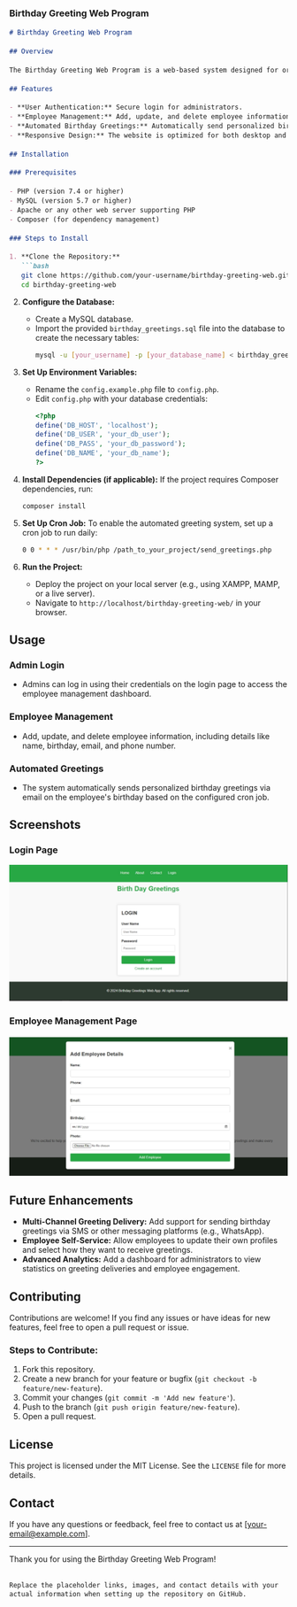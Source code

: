 ###  Birthday Greeting Web Program

```markdown
# Birthday Greeting Web Program

## Overview

The Birthday Greeting Web Program is a web-based system designed for organizations to automate sending birthday greetings to their employees. The system enables administrators to manage employee information, customize greeting templates, and send personalized birthday messages via email automatically. This project was developed using PHP, MySQL, HTML, CSS, and JavaScript.

## Features

- **User Authentication:** Secure login for administrators.
- **Employee Management:** Add, update, and delete employee information, including personal details and birthday.
- **Automated Birthday Greetings:** Automatically send personalized birthday greetings via email using cron jobs.
- **Responsive Design:** The website is optimized for both desktop and mobile use.
  
## Installation

### Prerequisites

- PHP (version 7.4 or higher)
- MySQL (version 5.7 or higher)
- Apache or any other web server supporting PHP
- Composer (for dependency management)

### Steps to Install

1. **Clone the Repository:**
   ```bash
   git clone https://github.com/your-username/birthday-greeting-web.git
   cd birthday-greeting-web
   ```

2. **Configure the Database:**
   - Create a MySQL database.
   - Import the provided `birthday_greetings.sql` file into the database to create the necessary tables:
     ```bash
     mysql -u [your_username] -p [your_database_name] < birthday_greetings.sql
     ```

3. **Set Up Environment Variables:**
   - Rename the `config.example.php` file to `config.php`.
   - Edit `config.php` with your database credentials:
     ```php
     <?php
     define('DB_HOST', 'localhost');
     define('DB_USER', 'your_db_user');
     define('DB_PASS', 'your_db_password');
     define('DB_NAME', 'your_db_name');
     ?>
     ```

4. **Install Dependencies (if applicable):**
   If the project requires Composer dependencies, run:
   ```bash
   composer install
   ```

5. **Set Up Cron Job:**
   To enable the automated greeting system, set up a cron job to run daily:
   ```bash
   0 0 * * * /usr/bin/php /path_to_your_project/send_greetings.php
   ```

6. **Run the Project:**
   - Deploy the project on your local server (e.g., using XAMPP, MAMP, or a live server).
   - Navigate to `http://localhost/birthday-greeting-web/` in your browser.

## Usage

### Admin Login
- Admins can log in using their credentials on the login page to access the employee management dashboard.

### Employee Management
- Add, update, and delete employee information, including details like name, birthday, email, and phone number.
  
### Automated Greetings
- The system automatically sends personalized birthday greetings via email on the employee's birthday based on the configured cron job.






## Screenshots

### Login Page
![Login Page](assets/images/login.png)

### Employee Management Page
![Employee Management Page](assets/images/employee_management.png)



## Future Enhancements

- **Multi-Channel Greeting Delivery:** Add support for sending birthday greetings via SMS or other messaging platforms (e.g., WhatsApp).
- **Employee Self-Service:** Allow employees to update their own profiles and select how they want to receive greetings.
- **Advanced Analytics:** Add a dashboard for administrators to view statistics on greeting deliveries and employee engagement.
  
## Contributing

Contributions are welcome! If you find any issues or have ideas for new features, feel free to open a pull request or issue.

### Steps to Contribute:
1. Fork this repository.
2. Create a new branch for your feature or bugfix (`git checkout -b feature/new-feature`).
3. Commit your changes (`git commit -m 'Add new feature'`).
4. Push to the branch (`git push origin feature/new-feature`).
5. Open a pull request.

## License

This project is licensed under the MIT License. See the `LICENSE` file for more details.

## Contact

If you have any questions or feedback, feel free to contact us at [your-email@example.com].

---

Thank you for using the Birthday Greeting Web Program!
```

Replace the placeholder links, images, and contact details with your actual information when setting up the repository on GitHub.
